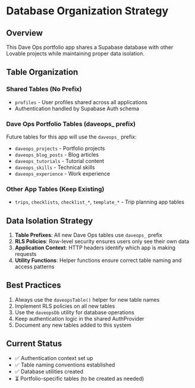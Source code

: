 
# Database Organization Strategy

## Overview
This Dave Ops portfolio app shares a Supabase database with other Lovable projects while maintaining proper data isolation.

## Table Organization

### Shared Tables (No Prefix)
- `profiles` - User profiles shared across all applications
- Authentication handled by Supabase Auth schema

### Dave Ops Portfolio Tables (daveops_ prefix)
Future tables for this app will use the `daveops_` prefix:
- `daveops_projects` - Portfolio projects
- `daveops_blog_posts` - Blog articles
- `daveops_tutorials` - Tutorial content
- `daveops_skills` - Technical skills
- `daveops_experience` - Work experience

### Other App Tables (Keep Existing)
- `trips`, `checklists`, `checklist_*`, `template_*` - Trip planning app tables

## Data Isolation Strategy

1. **Table Prefixes**: All new Dave Ops tables use `daveops_` prefix
2. **RLS Policies**: Row-level security ensures users only see their own data
3. **Application Context**: HTTP headers identify which app is making requests
4. **Utility Functions**: Helper functions ensure correct table naming and access patterns

## Best Practices

1. Always use the `daveopsTable()` helper for new table names
2. Implement RLS policies on all new tables
3. Use the `daveopsDb` utility for database operations
4. Keep authentication logic in the shared AuthProvider
5. Document any new tables added to this system

## Current Status
- ✅ Authentication context set up
- ✅ Table naming conventions established
- ✅ Database utilities created
- ⏳ Portfolio-specific tables (to be created as needed)
